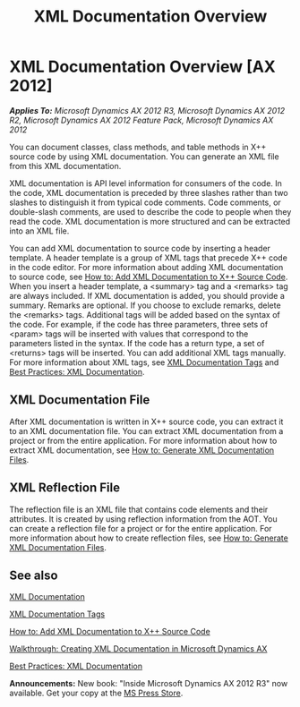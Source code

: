 ﻿---
title: XML Documentation Overview
TOCTitle: XML Documentation Overview
ms:assetid: abea2ddc-55d9-41bd-ac91-ae4b906c9e5d
ms:mtpsurl: https://msdn.microsoft.com/en-us/library/Cc572956(v=AX.60)
ms:contentKeyID: 35249685
ms.date: 05/18/2015
mtps_version: v=AX.60
---

# XML Documentation Overview [AX 2012]


_**Applies To:** Microsoft Dynamics AX 2012 R3, Microsoft Dynamics AX 2012 R2, Microsoft Dynamics AX 2012 Feature Pack, Microsoft Dynamics AX 2012_

You can document classes, class methods, and table methods in X++ source code by using XML documentation. You can generate an XML file from this XML documentation.

XML documentation is API level information for consumers of the code. In the code, XML documentation is preceded by three slashes rather than two slashes to distinguish it from typical code comments. Code comments, or double-slash comments, are used to describe the code to people when they read the code. XML documentation is more structured and can be extracted into an XML file.

You can add XML documentation to source code by inserting a header template. A header template is a group of XML tags that precede X++ code in the code editor. For more information about adding XML documentation to source code, see [How to: Add XML Documentation to X++ Source Code](how-to-add-xml-documentation-to-x-source-code.md). When you insert a header template, a \<summary\> tag and a \<remarks\> tag are always included. If XML documentation is added, you should provide a summary. Remarks are optional. If you choose to exclude remarks, delete the \<remarks\> tags. Additional tags will be added based on the syntax of the code. For example, if the code has three parameters, three sets of \<param\> tags will be inserted with values that correspond to the parameters listed in the syntax. If the code has a return type, a set of \<returns\> tags will be inserted. You can add additional XML tags manually. For more information about XML tags, see [XML Documentation Tags](xml-documentation-tags.md) and [Best Practices: XML Documentation](best-practices-xml-documentation.md).

## XML Documentation File

After XML documentation is written in X++ source code, you can extract it to an XML documentation file. You can extract XML documentation from a project or from the entire application. For more information about how to extract XML documentation, see [How to: Generate XML Documentation Files](how-to-generate-xml-documentation-files.md).

## XML Reflection File

The reflection file is an XML file that contains code elements and their attributes. It is created by using reflection information from the AOT. You can create a reflection file for a project or for the entire application. For more information about how to create reflection files, see [How to: Generate XML Documentation Files](how-to-generate-xml-documentation-files.md).

## See also

[XML Documentation](xml-documentation.md)

[XML Documentation Tags](xml-documentation-tags.md)

[How to: Add XML Documentation to X++ Source Code](how-to-add-xml-documentation-to-x-source-code.md)

[Walkthrough: Creating XML Documentation in Microsoft Dynamics AX](walkthrough-creating-xml-documentation-in-microsoft-dynamics-ax.md)

[Best Practices: XML Documentation](best-practices-xml-documentation.md)

  
**Announcements:** New book: "Inside Microsoft Dynamics AX 2012 R3" now available. Get your copy at the [MS Press Store](https://www.microsoftpressstore.com/store/inside-microsoft-dynamics-ax-2012-r3-9780735685109).

